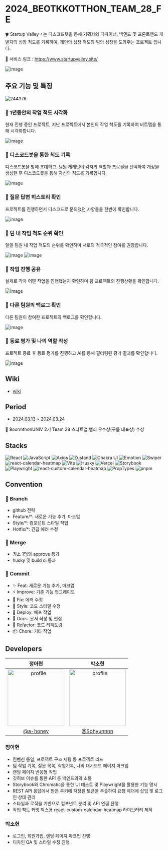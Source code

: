 # 2024_BEOTKKOTTHON_TEAM_28_FE

🍀 Startup Valley ⭐는 디스코드봇을 통해 기획자와 디자이너, 백엔드 및 프론트엔드 개발자의 성장 척도를 기록하여, 개인의 성장 척도와 팀의 성장을 도와주는 프로젝트 입니다.

🔗 서비스 링크 : https://www.startupvalley.site/

![image](https://github.com/user-attachments/assets/c5543e1f-7508-411b-8dc4-ad8b3011176d)

## 주요 기능 및 특징

![244376](https://github.com/goormthon-Univ/2024_BEOTKKOTTHON_TEAM_28_FE/assets/75254185/f1c46c80-636c-4b09-b565-fa768eb5b727)

### 💜 1년동안의 작업 척도 시각화

현재 진행 중인 프로젝트, 지난 프로젝트에서 본인의 작업 척도를 기록하여 비트맵을 통해 시각화합니다.

![image](https://github.com/user-attachments/assets/954f022a-335b-4c2d-94af-5e0b7dfe3c6a)


### 🩷 디스코드봇을 통한 척도 기록

디스코드봇을 방에 초대하고, 팀원 개개인이 각자의 역할과 프로필을 선택하여 계정을 생성한 후 디스코드봇을 통해 자신의 척도를 기록합니다.

![image](https://github.com/user-attachments/assets/e1d54f95-8222-4a66-9ca9-069720d8c016)

### 💙 질문 답변 히스토리 확인

프로젝트를 진행하면서 디스코드로 문의했던 사항들을 한번에 확인합니다.

![image](https://github.com/user-attachments/assets/50323fee-43a3-46bd-b436-85eb22ebb671)


### 💚 팀 내 작업 척도 순위 확인

일일 팀원 내 작업 척도의 순위를 확인하며 서로의 적극적인 참여를 권장합니다.

![image](https://github.com/user-attachments/assets/b43b08ac-68c9-45ae-8b0e-8442160ff06f)
![image](https://github.com/user-attachments/assets/ad6018c9-4585-43cd-91cb-5770318d9aad)


### 💛 작업 진행 공유

실제로 각자 어떤 작업을 진행했는지 확인하며 팀 프로젝트의 진행상황을 확인합니다.

![image](https://github.com/user-attachments/assets/adfba191-df93-4d36-84fc-f4e300248ec6)

### 🧡 다른 팀원의 백로그 확인

다른 팀원이 참여한 프로젝트의 백로그를 확인합니다.

![image](https://github.com/user-attachments/assets/b72cdcfd-f513-4a78-a625-1a5da8eb38d8)

### 🩵 동료 평가 및 나의 역할 작성

프로젝트 종료 후 동료 평가를 진행하고 AI를 통해 필터링된 평가 결과를 확인합니다.

![image](https://github.com/user-attachments/assets/cffa5c4b-0f34-4a53-a2c4-16045add275a)

## Wiki

- [wiki](https://github.com/goormthon-Univ/2024_BEOTKKOTTHON_TEAM_28_FE/wiki)

## Period

- 2024.03.13 ~ 2024.03.24

🌸 9oormthonUNIV 2기 Team 28 스타트업 밸리 우수상(구름 대표상) 수상

## Stacks

![React](https://img.shields.io/badge/React-61DAFB?style=for-the-badge&logo=react&logoColor=ffffff)
![JavaScript](https://img.shields.io/badge/-JavaScript-F7DF1E?style=for-the-badge&logo=javascript&logoColor=black)
![Axios](https://img.shields.io/badge/Axios-007ACC?style=for-the-badge&logo=axios&logoColor=ffffff)
![Zustand](https://img.shields.io/badge/Zustand-FFD43B?style=for-the-badge&logo=react&logoColor=ffffff)
![Chakra UI](https://img.shields.io/badge/Chakra%20UI-319795?style=for-the-badge&logo=chakra-ui&logoColor=ffffff)
![Emotion](https://img.shields.io/badge/Emotion-DB7093?style=for-the-badge&logo=emotion&logoColor=ffffff)
![Swiper](https://img.shields.io/badge/Swiper-6332F6?style=for-the-badge&logo=swiper&logoColor=ffffff)
![react-calendar-heatmap](https://img.shields.io/badge/react--calendar--heatmap-2A2D2E?style=for-the-badge&logo=react&logoColor=ffffff)
![Vite](https://img.shields.io/badge/Vite-646CFF?style=for-the-badge&logo=vite&logoColor=ffffff)
![Husky](https://img.shields.io/badge/Husky-4E8EE9?style=for-the-badge&logo=husky&logoColor=ffffff)
![Vercel](https://img.shields.io/badge/Vercel-000000?style=for-the-badge&logo=vercel&logoColor=ffffff)
![Storybook](https://img.shields.io/badge/Storybook-FF4785?style=for-the-badge&logo=storybook&logoColor=ffffff)
![Playwright](https://img.shields.io/badge/Playwright-2EAD33?style=for-the-badge&logo=playwright&logoColor=ffffff)
![react-custom-calendar-heatmap](https://img.shields.io/badge/react--custom--calendar--heatmap-FF5733?style=for-the-badge&logo=react&logoColor=ffffff)
![PropTypes](https://img.shields.io/badge/PropTypes-61DAFB?style=for-the-badge&logo=react&logoColor=ffffff)
![pnpm](https://img.shields.io/badge/pnpm-F69220?style=for-the-badge&logo=pnpm&logoColor=ffffff)

## Convention

### 📢 Branch

- github 전략
- Feature/\*: 새로운 기능 추가, 마크업
- Style/\*: 컴포넌트 스타일 작업
- Hotfix/\*: 긴급 에러 수정

### 🌸 Merge

- 최소 1명의 approve 통과
- husky 및 build ci 통과

### 🌈 Commit

- ✨ Feat: 새로운 기능 추가, 마크업
- ⚡️ Improve: 기존 기능 업그레이드
- 🐛 Fix: 에러 수정
- 💄 Style: 코드 스타일 수정
- 🚀 Deploy: 배포 작업
- 📝 Docs: 문서 작성 및 편집
- 🔨 Refactor: 코드 리팩토링
- 📦 Chore: 기타 작업

## Developers

|                                              정아현                                              |                                               박소현                                               |
| :----------------------------------------------------------------------------------------------: | :------------------------------------------------------------------------------------------------: |
| <img src="https://avatars.githubusercontent.com/a-honey" alt="profile" width="180" height="180"> | <img src="https://avatars.githubusercontent.com/Sohyunnnn" alt="profile" width="180" height="180"> |
|                              [@a-honey](https://github.com/a-honey)                              |                             [@Sohyunnnn](https://github.com/Sohyunnnn)                             |

### 정아현

- 컨벤션 통일, 프로젝트 구조 세팅 등 프로젝트 리드
- 팀 작업 기록, 질문 목록, 작업기록, 나의 대시보드 페이지 마크업
- 랜딩 페이지 반응형 작업
- 깃허브 이슈를 통한 API 등 백엔드와의 소통
- Storybook와 Chromatic을 통한 UI 테스트 및 Playwright를 활용한 기능 명시
- REST API 응답에서 받은 쿠키에 저장된 토큰을 추출하여 요청 헤더에 삽입 및 로그인 상태 관리
- 스타일과 로직을 기반으로 컴포넌트 분리 및 API 연결 진행
- 작업 척도 커밋 박스용 react-custom-calendar-heatmap 라이브러리 제작

### 박소현

- 로그인, 회원가입, 랜딩 페이지 마크업 진행
- 디자인 QA 및 스타일 수정 진행
